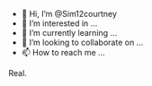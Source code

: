 - 👋 Hi, I’m @Sim12courtney
- 👀 I’m interested in ...
- 🌱 I’m currently learning ...
- 💞️ I’m looking to collaborate on ...
- 📫 How to reach me ...

<!---
Sim12courtney/Sim12courtney is a ✨ special ✨ repository because its `README.md` (this file) appears on your GitHub profile.
You can click the Preview link to take a look at your changes.
--->
Real.   
